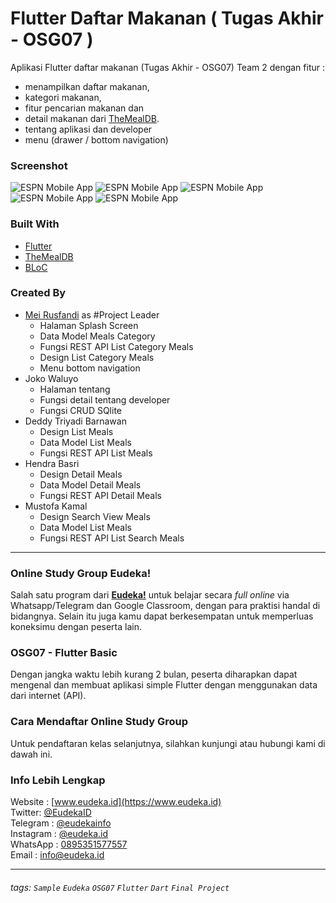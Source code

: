 # Flutter Daftar Makanan ( Tugas Akhir - OSG07 )
Aplikasi Flutter daftar makanan (Tugas Akhir - OSG07) Team 2 dengan fitur : 
- menampilkan daftar makanan, 
- kategori makanan, 
- fitur pencarian makanan dan 
- detail makanan dari [TheMealDB](https://www.themealdb.com/api.php).
- tentang aplikasi dan developer
- menu (drawer / bottom navigation)

### Screenshot
![ESPN Mobile App](http://res.meirusfandi.com/assets/images/eudeka/final/list_categories.jpg)
![ESPN Mobile App](http://res.meirusfandi.com/assets/images/eudeka/final/list_meals.jpg)
![ESPN Mobile App](http://res.meirusfandi.com/assets/images/eudeka/final/detail_meals.jpg)
![ESPN Mobile App](http://res.meirusfandi.com/assets/images/eudeka/final/about_us.jpg)
![ESPN Mobile App](http://res.meirusfandi.com/assets/images/eudeka/final/about_us_2.jpg)

### Built With
- [Flutter](https://flutter.dev)
- [TheMealDB](https://www.themealdb.com/api.php)
- [BLoC](https://pub.dev/packages/bloc)

### Created By
- [Mei Rusfandi](https://meirusfandi.com) as #Project Leader
    - Halaman Splash Screen
    - Data Model Meals Category
    - Fungsi REST API List Category Meals
    - Design List Category Meals
    - Menu bottom navigation
- Joko Waluyo
    - Halaman tentang
    - Fungsi detail tentang developer
    - Fungsi CRUD SQlite
- Deddy Triyadi Barnawan
    - Design List Meals
    - Data Model List Meals
    - Fungsi REST API List Meals
- Hendra Basri 
    - Design Detail Meals 
    - Data Model Detail Meals
    - Fungsi REST API Detail Meals
- Mustofa Kamal
    - Design Search View Meals
    - Data Model List Meals
    - Fungsi REST API List Search Meals

---

### Online Study Group Eudeka!
Salah satu program dari [**Eudeka!**](https://www.eudeka.id) untuk belajar secara _full online_ via Whatsapp/Telegram dan Google Classroom, dengan para praktisi handal di bidangnya. Selain itu juga kamu dapat berkesempatan untuk memperluas koneksimu dengan peserta lain.

### OSG07 - Flutter Basic
Dengan jangka waktu lebih kurang 2 bulan, peserta diharapkan dapat mengenal dan membuat aplikasi simple Flutter dengan menggunakan data dari internet (API).

### Cara Mendaftar Online Study Group
Untuk pendaftaran kelas selanjutnya, silahkan kunjungi atau hubungi kami di dawah ini.

### Info Lebih Lengkap
Website : [www.eudeka.id](https://www.eudeka.id)  
Twitter: [@EudekaID](https://twitter.com/EudekaID)  
Telegram : [@eudekainfo](https://t.me/eudekainfo)  
Instagram : [@eudeka.id](https://instagram.com/eudeka.id)  
WhatsApp : [0895351577557](https://wa.me/62895351577557)  
Email : [info@eudeka.id](mailto:info@eudeka.id)  

---

###### tags: `Sample` `Eudeka` `OSG07` `Flutter` `Dart` `Final Project`
